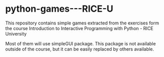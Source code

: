 python-games---RICE-U
=====================
This repository contains simple games extracted from the exercises form the course Introduction to Interactive Programming with Python -  RICE University

Most of them will use simpleGUI package. This package is not available outside of the course, but it can be easily replaced by others available.